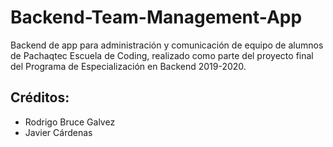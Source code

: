 # Backend-Team-Management-App
Backend de app para administración y comunicación de equipo de alumnos de Pachaqtec Escuela de Coding, realizado como parte del proyecto final del Programa de Especialización en Backend 2019-2020.

## Créditos:
- Rodrigo Bruce Galvez
- Javier Cárdenas
